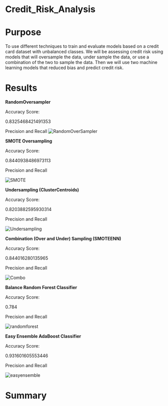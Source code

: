 # Credit_Risk_Analysis
# Purpose 
To use different techniques to train and evaluate models based on a credit card dataset with unbalanced classes.  We will be assessing credit risk using models that will oversample the data, under sample the data, or use a combination of the two to sample the data.  Then we will use two machine learning models that reduced bias and predict credit risk. 

# Results

**RandomOversampler**

Accuracy Score:

0.8325468421491353

Precision and Recall 
![RandomOverSampler](https://user-images.githubusercontent.com/92542382/155917817-b7312784-c156-40e2-b73e-4c8e30968866.PNG)

**SMOTE Oversampling**

Accuracy Score:

0.8440938486973113

Precision and Recall 

![SMOTE](https://user-images.githubusercontent.com/92542382/155918130-20048010-1b24-4105-841e-60e10a144e63.PNG)

**Undersampling (ClusterCentroids)**

Accuracy Score:

0.8203882595930314

Precision and Recall 

![Undersampling](https://user-images.githubusercontent.com/92542382/155918225-28d38dd2-a371-4b9a-abce-bb5f0e270a6c.PNG)

**Combination (Over and Under) Sampling (SMOTEENN)**

Accuracy Score:

0.844016280135965

Precision and Recall 

![Combo](https://user-images.githubusercontent.com/92542382/155918320-08fac51a-076f-4b01-8bff-fa21906fa743.PNG)

**Balance Random Forest Classifier**

Accuracy Score:

0.784

Precision and Recall 

![randomforest](https://user-images.githubusercontent.com/92542382/155918438-f3536038-2767-4db9-a2d9-c2e5b0b80c56.PNG)

**Easy Ensemble AdaBoost Classifier**

Accuracy Score:

0.931601605553446

Precision and Recall 

![easyensemble](https://user-images.githubusercontent.com/92542382/155918536-e78cf897-5fb9-4449-8d10-10fcb6c2764c.PNG)

# Summary 
